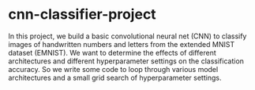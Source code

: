 # cnn-classifier-project
In this project, we build a basic convolutional neural net (CNN) to classify images of handwritten numbers and letters from the extended MNIST dataset (EMNIST). We want to determine the effects of different architectures and different hyperparameter settings on the classification accuracy. So we write some code to loop through various model architectures and a small grid search of hyperparameter settings.
